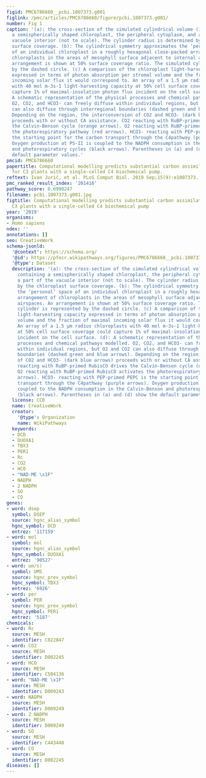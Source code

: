 ```yaml
---
figid: PMC6786660__pcbi.1007373.g001
figlink: /pmc/articles/PMC6786660/figure/pcbi.1007373.g001/
number: Fig 1
caption: '(a): the cross-section of the simulated cylindrical volume (insert) containing
  a semispherically shaped chloroplast, the peripheral cytoplasm, and a part of the
  vacuole interior (not to scale). The cylinder radius is determined by the chloroplast
  surface coverage. (b): The cylindrical symmetry approximates the ‘personal’ space
  of an individual chloroplast in a roughly hexagonal close-packed arrangement of
  chloroplasts in the areas of mesophyll surface adjacent to internal airspaces. An
  arrangement is shown at 50% surface coverage ratio. The simulated cylinder is represented
  by the dashed circle. (c) A comparison of the chloroplast light-harvesting capacity
  expressed in terms of photon absorption per stromal volume and the fraction of maximal
  incoming solar flux it would correspond to. An array of a 1.5 μm radius chloroplasts
  with 40 mol m-3s-1 light-harvesting capacity at 50% cell surface coverage could
  capture 1% of maximal-insolation photon flux incident on the cell surface. (d):
  A schematic representation of the physical processes and chemical pathways modelled.
  O2, CO2, and HCO3- can freely diffuse within individual regions, but O2 and CO2
  can also diffuse through interregional boundaries (dashed green and blue arrows).
  Depending on the region, the interconversion of CO2 and HCO3- (dark blue arrows)
  proceeds with or without CA assistance. CO2 reacting with RuBP-primed RubisCO drives
  the Calvin-Benson cycle (orange arrows). O2 reacting with RuBP-primed RubisCO activates
  the photorespiratory pathway (red arrows). HCO3- reacting with PEP-primed PEPC is
  the starting point for the carbon transport through the C4pathway (purple arrows).
  Oxygen production at PS-II is coupled to the NADPH consumption in the Calvin-Benson
  and photorespiratory cycles (black arrows). Parentheses in (a) and (d) show the
  default parameter values.'
pmcid: PMC6786660
papertitle: Computational modelling predicts substantial carbon assimilation gains
  for C3 plants with a single-celled C4 biochemical pump.
reftext: Ivan Jurić, et al. PLoS Comput Biol. 2019 Sep;15(9):e1007373.
pmc_ranked_result_index: '201416'
pathway_score: 0.6998247
filename: pcbi.1007373.g001.jpg
figtitle: Computational modelling predicts substantial carbon assimilation gains for
  C3 plants with a single-celled C4 biochemical pump
year: '2019'
organisms:
- Homo sapiens
ndex: ''
annotations: []
seo: CreativeWork
schema-jsonld:
  '@context': https://schema.org/
  '@id': https://pfocr.wikipathways.org/figures/PMC6786660__pcbi.1007373.g001.html
  '@type': Dataset
  description: '(a): the cross-section of the simulated cylindrical volume (insert)
    containing a semispherically shaped chloroplast, the peripheral cytoplasm, and
    a part of the vacuole interior (not to scale). The cylinder radius is determined
    by the chloroplast surface coverage. (b): The cylindrical symmetry approximates
    the ‘personal’ space of an individual chloroplast in a roughly hexagonal close-packed
    arrangement of chloroplasts in the areas of mesophyll surface adjacent to internal
    airspaces. An arrangement is shown at 50% surface coverage ratio. The simulated
    cylinder is represented by the dashed circle. (c) A comparison of the chloroplast
    light-harvesting capacity expressed in terms of photon absorption per stromal
    volume and the fraction of maximal incoming solar flux it would correspond to.
    An array of a 1.5 μm radius chloroplasts with 40 mol m-3s-1 light-harvesting capacity
    at 50% cell surface coverage could capture 1% of maximal-insolation photon flux
    incident on the cell surface. (d): A schematic representation of the physical
    processes and chemical pathways modelled. O2, CO2, and HCO3- can freely diffuse
    within individual regions, but O2 and CO2 can also diffuse through interregional
    boundaries (dashed green and blue arrows). Depending on the region, the interconversion
    of CO2 and HCO3- (dark blue arrows) proceeds with or without CA assistance. CO2
    reacting with RuBP-primed RubisCO drives the Calvin-Benson cycle (orange arrows).
    O2 reacting with RuBP-primed RubisCO activates the photorespiratory pathway (red
    arrows). HCO3- reacting with PEP-primed PEPC is the starting point for the carbon
    transport through the C4pathway (purple arrows). Oxygen production at PS-II is
    coupled to the NADPH consumption in the Calvin-Benson and photorespiratory cycles
    (black arrows). Parentheses in (a) and (d) show the default parameter values.'
  license: CC0
  name: CreativeWork
  creator:
    '@type': Organization
    name: WikiPathways
  keywords:
  - DCD
  - DUOXA1
  - TBX3
  - PER1
  - Rc
  - CO2
  - HCO
  - "NAD-ME \x1F"
  - NADPH
  - 2 NADPH
  - SO
  - CO
genes:
- word: dsep
  symbol: DSEP
  source: hgnc_alias_symbol
  hgnc_symbol: DCD
  entrez: '117159'
- word: mol
  symbol: mol
  source: hgnc_alias_symbol
  hgnc_symbol: DUOXA1
  entrez: '90527'
- word: um/s)
  symbol: UMS
  source: hgnc_prev_symbol
  hgnc_symbol: TBX3
  entrez: '6926'
- word: per
  symbol: PER
  source: hgnc_prev_symbol
  hgnc_symbol: PER1
  entrez: '5187'
chemicals:
- word: Rc
  source: MESH
  identifier: C022847
- word: CO2
  source: MESH
  identifier: D002245
- word: HCO
  source: MESH
  identifier: C504136
- word: "NAD-ME \x1F"
  source: MESH
  identifier: D009243
- word: NADPH
  source: MESH
  identifier: D009249
- word: 2 NADPH
  source: MESH
  identifier: D009249
- word: SO
  source: MESH
  identifier: C443440
- word: CO
  source: MESH
  identifier: D002245
diseases: []
---
```

